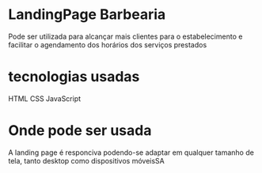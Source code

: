 # LandingPage Barbearia 

Pode ser utilizada para alcançar mais clientes para o estabelecimento e facilitar o agendamento dos horários dos serviços prestados

# tecnologias usadas

HTML
CSS
JavaScript

# Onde pode ser usada

A landing page é responciva podendo-se adaptar em qualquer tamanho de tela, tanto desktop como dispositivos móveisSA